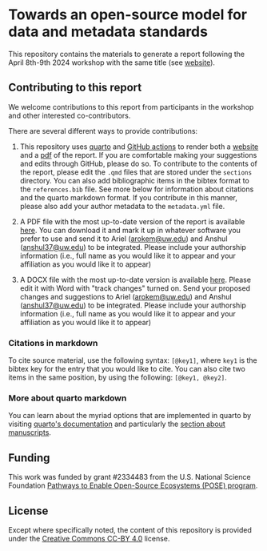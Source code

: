 # Towards an open-source model for data and metadata standards

This repository contains the materials to generate a report following the April
8th-9th 2024 workshop with the same title (see
[website](https://uwescience.github.io/2024-open-source-standards-workshop/intro.html)).

## Contributing to this report

We welcome contributions to this report from participants in the workshop and
other interested co-contributors.

There are several different ways to provide contributions:

1. This repository uses [quarto](https://quarto.org/) and [GitHub actions](https://docs.github.com/en/actions)
to render both a [website](https://uwescience.github.io/2024-open-source-standards-report/) and
a [pdf](https://uwescience.github.io/2024-open-source-standards-report/index.pdf)
of the report. If you are comfortable making your suggestions and edits through GitHub, please do so.  To contribute to the contents of the report, please edit the `.qmd` files that are stored under the `sections` directory. You can also add bibliographic items in the bibtex format to the `references.bib` file. See more below for information about citations and the quarto markdown format. If you contribute in this manner, please also add your author metadata to the `metadata.yml` file.

1. A PDF file with the most up-to-date version of the report is available [here](https://github.com/uwescience/2024-open-source-standards-report/raw/products/_manuscript/index.pdf). You can download it and mark it up in whatever software you prefer to use and send it to Ariel (arokem@uw.edu) and Anshul (anshul37@uw.edu) to be integrated. Please include your authorship information (i.e., full name as you would like it to appear and your affiliation as you would like it to appear)

2. A DOCX file with the most up-to-date version is available [here](https://github.com/uwescience/2024-open-source-standards-report/raw/products/_manuscript/index.docx). Please edit it with Word with "track changes" turned on. Send your proposed changes and suggestions to Ariel (arokem@uw.edu) and Anshul (anshul37@uw.edu) to be integrated. Please include your authorship information (i.e., full name as you would like it to appear and your affiliation as you would like it to appear)

### Citations in markdown

To cite source material, use the following syntax: `[@key1]`, where `key1` is the
bibtex key for the entry that you would like to cite. You can also cite two
items in the same position, by using the following: `[@key1, @key2]`.

### More about quarto markdown

You can learn about the myriad options that are implemented in quarto by
visiting [quarto's documentation](https://quarto.org) and particularly the
[section about manuscripts](https://quarto.org/docs/manuscripts/).

## Funding

This work was funded by grant #2334483 from the U.S. National Science Foundation [Pathways to Enable Open-Source Ecosystems (POSE) program](https://new.nsf.gov/funding/initiatives/pathways-enable-open-source-ecosystems).


## License

Except where specifically noted, the content of this repository is provided
under the
[Creative Commons CC-BY 4.0](https://creativecommons.org/licenses/by/4.0/) license.